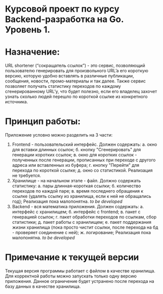 # Курсовой проект по курсу Backend-разработка на Go. Уровень 1.

# Назначение:
URL shortener (“сокращатель ссылок”) - это сервис, позволяющий пользователю генерировать  для произвольного URL’a его короткую версию, которую удобно вставлять в различные публикации, сообщения, новости, промо-материалы и так далее. Также сервис позволяет получать статистику переходов по каждому сгенерированному URL’у, что будет полезно, если его владелец захочет узнать сколько людей перешло по короткой ссылке из конкретного источника.

# Принцип работы:
Приложение условно можно разделить на 3 части:
1. Frontend - пользовательский интерфейс. Должен содержать:
a. окно для вставки длинных ссылок;
б. кнопку "Сгенерировать" для генерации коротких ссылок;
в. окно для коротких ссылок - полученных после генерации, прописанных при переходе с другого адреса или вставленных из буфера;
г. кнопку "Перейти" для перехода по короткой ссылке;
д. окно со статистикой.
Реализация не требуется.
2. Хранилище - на начальном этапе - файл. Должно содержать статистику:
а. пары длинная-короткая ссылки;
б. количество переходов по каждой паре;
в. время последнего обращения к ссылке (удалять ссылку из хранилища, если к ней не обращались год);
Реализация пока малопонятна. _to be developed_
3. Backend - вся математика приложения. Должен содержать:
а. интерфейс с хранилищем;
б. интерфейс с frontend;
в. пакет с генерацией ссылок; 
г. пакет обработки переходов по ссылкам, сбор статистики;
д. пакет работы с хранилищем;
е. пакет поддержания жизни хранилища (пока просто чистит ссылки, после перехода на бд - проверяет соединение с ней);
ж. логирование;
Реализация пока малопонятна. _to be developed_

# Примечание к текущей версии
Текущая версия программы работает с файлом в качестве хранилища. Для корректной работы 
можно запускать только одну версию приложения. Данное ограничение будет устранено после
перехода на базу данных в качестве хранилища.